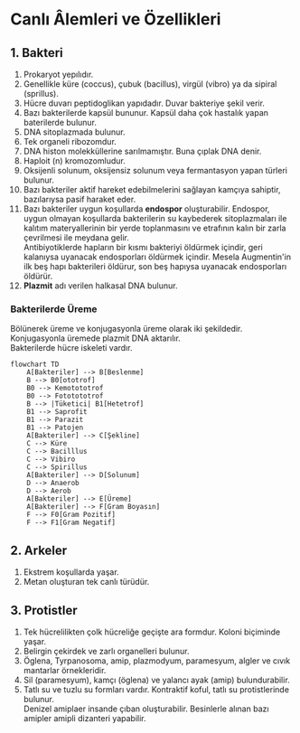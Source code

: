 # Canlı Âlemleri ve Özellikleri

## 1. Bakteri
1. Prokaryot yepılıdır.
2. Genellikle küre (coccus), çubuk (bacillus), virgül (vibro) ya da sipiral (sprillus).
3. Hücre duvarı peptidoglikan yapıdadır. Duvar bakteriye şekil verir.
4. Bazı bakterilerde kapsül bununur. Kapsül daha çok hastalık yapan baterilerde bulunur.
5. DNA sitoplazmada  bulunur.
6. Tek organeli ribozomdur.
7. DNA histon molekküllerine sarılmamıştır. Buna çıplak DNA denir.
8. Haploit (n) kromozomludur.
9. Oksijenli solunum, oksijensiz solunum veya fermantasyon yapan türleri bulunur.
10. Bazı bakteriler aktif hareket edebilmelerini sağlayan kamçıya sahiptir, bazılarıysa pasif haraket eder.
11. Bazı bakteriler uygun koşullarda **endospor** oluşturabilir. Endospor, uygun olmayan koşullarda bakterilerin su kaybederek sitoplazmaları ile kalıtım materyallerinin bir yerde toplanmasını ve etrafının kalın bir zarla çevrilmesi ile meydana gelir.\
Antibiyotiklerde hapların bir kısmı bakteriyi öldürmek içindir, geri kalanıysa uyanacak endosporları öldürmek içindir. Mesela Augmentin'in ilk beş hapı bakterileri öldürur, son beş hapıysa uyanacak endosporları öldürür.
12. **Plazmit** adı verilen halkasal DNA bulunur.

### Bakterilerde Üreme
Bölünerek üreme ve konjugasyonla üreme olarak iki şekildedir.\
Konjugasyonla üremede plazmit DNA aktarılır.\
Bakterilerde hücre iskeleti vardır.

```mermaid
flowchart TD
    A[Bakteriler] --> B[Beslenme]
    B --> B0[ototrof]
    B0 --> Kemotototrof
    B0 --> Fototototrof
    B --> |Tüketici| B1[Hetetrof]
    B1 --> Saprofit
    B1 --> Parazit
    B1 --> Patojen
    A[Bakteriler] --> C[Şekline]
    C --> Küre
    C --> Bacilllus
    C --> Vibiro
    C --> Spirillus
    A[Bakteriler] --> D[Solunum]
    D --> Anaerob
    D --> Aerob
    A[Bakteriler] --> E[Üreme]
    A[Bakteriler] --> F[Gram Boyasın]
    F --> F0[Gram Pozitif]
    F --> F1[Gram Negatif]
```

## 2. Arkeler
1. Ekstrem koşullarda yaşar.
2. Metan oluşturan tek canlı türüdür.


## 3. Protistler
1. Tek hücrelilikten çolk hücreliğe geçişte ara formdur. Koloni biçiminde yaşar.
2. Belirgin çekirdek ve zarlı organelleri bulunur.
3. Öglena, Tyrpanosoma, amip, plazmodyum, paramesyum, algler ve cıvık mantarlar örnekleridir.
4. Sil (paramesyum), kamçı (öglena) ve yalancı ayak (amip) bulundurabilir.
5. Tatlı su ve tuzlu su formları vardır. Kontraktif koful, tatlı su protistlerinde bulunur.\
Denizel amiplaer insande çıban oluşturabilir. Besinlerle alınan bazı amipler amipli dizanteri yapabilir.
